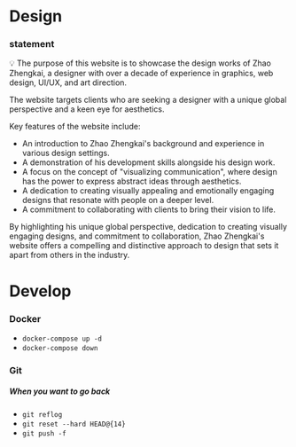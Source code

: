 # Design

### statement ###

<aside>
💡 The purpose of this website is to showcase the design works of Zhao Zhengkai, a designer with over a decade of experience in graphics, web design, UI/UX, and art direction.

The website targets clients who are seeking a designer with a unique global perspective and a keen eye for aesthetics.

Key features of the website include:

- An introduction to Zhao Zhengkai's background and experience in various design settings.
- A demonstration of his development skills alongside his design work.
- A focus on the concept of "visualizing communication", where design has the power to express abstract ideas through aesthetics.
- A dedication to creating visually appealing and emotionally engaging designs that resonate with people on a deeper level.
- A commitment to collaborating with clients to bring their vision to life.

By highlighting his unique global perspective, dedication to creating visually engaging designs, and commitment to collaboration, Zhao Zhengkai's website offers a compelling and distinctive approach to design that sets it apart from others in the industry.

</aside>

# Develop

### Docker ###

- `docker-compose up -d`
- `docker-compose down`

### Git ###

##### When you want to go back #####

- `git reflog`
- `git reset --hard HEAD@{14}`
- `git push -f`
